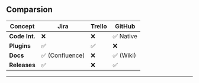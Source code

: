 ## Comparsion

| Concept       | Jira           | Trello | GitHub   |
|---------------|----------------|--------|----------|
| **Code Int.** | ❌              | ❌      | ✅ Native |
| **Plugins**   | ✅              | ✅      | ❌        |
| **Docs**      | ✅ (Confluence) | ❌      | ✅ (Wiki) |
| **Releases**  | ✅              | ❌      | ✅        |

---

